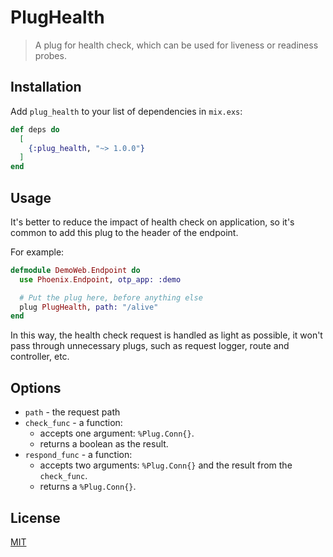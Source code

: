 # PlugHealth

> A plug for health check, which can be used for liveness or readiness probes.

## Installation

Add `plug_health` to your list of dependencies in `mix.exs`:

```elixir
def deps do
  [
    {:plug_health, "~> 1.0.0"}
  ]
end
```

## Usage

It's better to reduce the impact of health check on application, so it's common to add this plug to the header of the endpoint.

For example:

```elixir
defmodule DemoWeb.Endpoint do
  use Phoenix.Endpoint, otp_app: :demo

  # Put the plug here, before anything else
  plug PlugHealth, path: "/alive"
end
```

In this way, the health check request is handled as light as possible, it won't pass through unnecessary plugs, such as request logger, route and controller, etc.

## Options

- `path` - the request path
- `check_func` - a function:
  - accepts one argument: `%Plug.Conn{}`.
  - returns a boolean as the result.
- `respond_func` - a function:
  - accepts two arguments: `%Plug.Conn{}` and the result from the `check_func`.
  - returns a `%Plug.Conn{}`.


## License

[MIT](./LICENSE)
